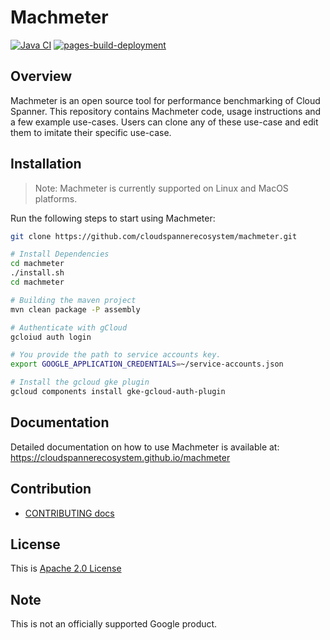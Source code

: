 # Machmeter
[![Java CI](https://github.com/cloudspannerecosystem/machmeter/actions/workflows/ci.yaml/badge.svg)](https://github.com/cloudspannerecosystem/machmeter/actions/workflows/ci.yaml)
[![pages-build-deployment](https://github.com/cloudspannerecosystem/machmeter/actions/workflows/pages/pages-build-deployment/badge.svg)](https://github.com/cloudspannerecosystem/machmeter/actions/workflows/pages/pages-build-deployment)

## Overview

Machmeter is an open source tool for performance benchmarking of Cloud Spanner.
This repository contains Machmeter code, usage instructions and a few example
use-cases. Users can clone any of these use-case and edit them to imitate their 
specific use-case.

## Installation

> Note: Machmeter is currently supported on Linux and MacOS platforms.

Run the following steps to start using Machmeter:

```bash
git clone https://github.com/cloudspannerecosystem/machmeter.git

# Install Dependencies
cd machmeter
./install.sh
cd machmeter

# Building the maven project
mvn clean package -P assembly

# Authenticate with gCloud
gcloiud auth login

# You provide the path to service accounts key.
export GOOGLE_APPLICATION_CREDENTIALS=~/service-accounts.json

# Install the gcloud gke plugin
gcloud components install gke-gcloud-auth-plugin
```

## Documentation

Detailed documentation on how to use Machmeter is available at: https://cloudspannerecosystem.github.io/machmeter

## Contribution

- [CONTRIBUTING docs](./docs/contributing.md)

## License

This is [Apache 2.0 License](./LICENSE)

## Note
This is not an officially supported Google product.
